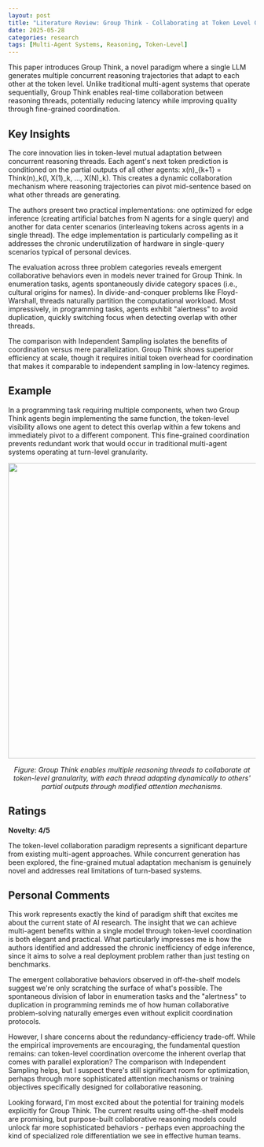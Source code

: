 ```yaml
---
layout: post
title: "Literature Review: Group Think - Collaborating at Token Level Granularity"
date: 2025-05-28
categories: research
tags: [Multi-Agent Systems, Reasoning, Token-Level]
---
```


This paper introduces Group Think, a novel paradigm where a single LLM generates multiple concurrent reasoning trajectories that adapt to each other at the token level. Unlike traditional multi-agent systems that operate sequentially, Group Think enables real-time collaboration between reasoning threads, potentially reducing latency while improving quality through fine-grained coordination.

## Key Insights

The core innovation lies in token-level mutual adaptation between concurrent reasoning threads. Each agent's next token prediction is conditioned on the partial outputs of all other agents: x(n)\_{k+1} = Think(n)\_k(I, X(1)\_k, ..., X(N)\_k). This creates a dynamic collaboration mechanism where reasoning trajectories can pivot mid-sentence based on what other threads are generating.

The authors present two practical implementations: one optimized for edge inference (creating artificial batches from N agents for a single query) and another for data center scenarios (interleaving tokens across agents in a single thread). The edge implementation is particularly compelling as it addresses the chronic underutilization of hardware in single-query scenarios typical of personal devices.

The evaluation across three problem categories reveals emergent collaborative behaviors even in models never trained for Group Think. In enumeration tasks, agents spontaneously divide category spaces (i.e., cultural origins for names). In divide-and-conquer problems like Floyd-Warshall, threads naturally partition the computational workload. Most impressively, in programming tasks, agents exhibit "alertness" to avoid duplication, quickly switching focus when detecting overlap with other threads.

The comparison with Independent Sampling isolates the benefits of coordination versus mere parallelization. Group Think shows superior efficiency at scale, though it requires initial token overhead for coordination that makes it comparable to independent sampling in low-latency regimes.

## Example

In a programming task requiring multiple components, when two Group Think agents begin implementing the same function, the token-level visibility allows one agent to detect this overlap within a few tokens and immediately pivot to a different component. This fine-grained coordination prevents redundant work that would occur in traditional multi-agent systems operating at turn-level granularity.

<p align="center">
  <img src="../../../assets/img/literature/14_0.png" width="600"/>
</p>
<p align="center"><em>Figure: Group Think enables multiple reasoning threads to collaborate at token-level granularity, with each thread adapting dynamically to others' partial outputs through modified attention mechanisms.</em></p>

## Ratings

**Novelty: 4/5**

The token-level collaboration paradigm represents a significant departure from existing multi-agent approaches. While concurrent generation has been explored, the fine-grained mutual adaptation mechanism is genuinely novel and addresses real limitations of turn-based systems.

## Personal Comments

This work represents exactly the kind of paradigm shift that excites me about the current state of AI research. The insight that we can achieve multi-agent benefits within a single model through token-level coordination is both elegant and practical. What particularly impresses me is how the authors identified and addressed the chronic inefficiency of edge inference, since it aims to solve a real deployment problem rather than just testing on benchmarks.

The emergent collaborative behaviors observed in off-the-shelf models suggest we're only scratching the surface of what's possible. The spontaneous division of labor in enumeration tasks and the "alertness" to duplication in programming reminds me of how human collaborative problem-solving naturally emerges even without explicit coordination protocols.

However, I share concerns about the redundancy-efficiency trade-off. While the empirical improvements are encouraging, the fundamental question remains: can token-level coordination overcome the inherent overlap that comes with parallel exploration? The comparison with Independent Sampling helps, but I suspect there's still significant room for optimization, perhaps through more sophisticated attention mechanisms or training objectives specifically designed for collaborative reasoning.

Looking forward, I'm most excited about the potential for training models explicitly for Group Think. The current results using off-the-shelf models are promising, but purpose-built collaborative reasoning models could unlock far more sophisticated behaviors - perhaps even approaching the kind of specialized role differentiation we see in effective human teams.
